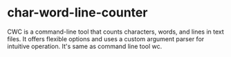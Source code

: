 # char-word-line-counter
CWC is a command-line tool that counts characters, words, and lines in text files. It offers flexible options and uses a custom argument parser for intuitive operation. It's same as command line tool wc.
